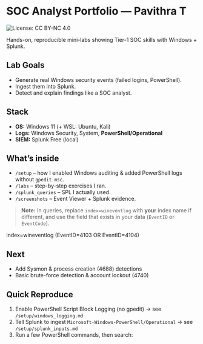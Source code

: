 # SOC Analyst Portfolio — Pavithra T

![License: CC BY-NC 4.0](https://img.shields.io/badge/License-CC%20BY--NC%204.0-lightgrey.svg)

Hands-on, reproducible mini-labs showing Tier-1 SOC skills with Windows + Splunk.

## Lab Goals
- Generate real Windows security events (failed logins, PowerShell).
- Ingest them into Splunk.
- Detect and explain findings like a SOC analyst.

## Stack
- **OS:** Windows 11 (+ WSL: Ubuntu, Kali)
- **Logs:** Windows Security, System, **PowerShell/Operational**
- **SIEM:** Splunk Free (local)

## What’s inside
- `/setup` – how I enabled Windows auditing & added PowerShell logs without `gpedit.msc`.
- `/labs` – step-by-step exercises I ran.
- `/splunk_queries` – SPL I actually used.
- `/screenshots` – Event Viewer + Splunk evidence.

> **Note:** In queries, replace `index=wineventlog` with **your** index name if different, and use the field that exists in your data (`EventID` or `EventCode`).

index=wineventlog (EventID=4103 OR EventID=4104)


## Next
- Add Sysmon & process creation (4688) detections
- Basic brute-force detection & account lockout (4740)


## Quick Reproduce
1) Enable PowerShell Script Block Logging (no gpedit) → see `/setup/windows_logging.md`  
2) Tell Splunk to ingest `Microsoft-Windows-PowerShell/Operational` → see `/setup/splunk_inputs.md`  
3) Run a few PowerShell commands, then search:

